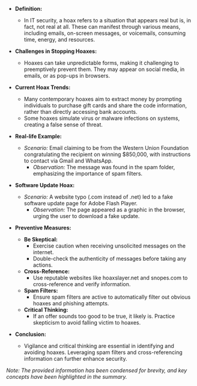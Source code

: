 - **Definition:**
	- In IT security, a hoax refers to a situation that appears real but is, in fact, not real at all. These can manifest through various means, including emails, on-screen messages, or voicemails, consuming time, energy, and resources.

- **Challenges in Stopping Hoaxes:**
	- Hoaxes can take unpredictable forms, making it challenging to preemptively prevent them. They may appear on social media, in emails, or as pop-ups in browsers.

- **Current Hoax Trends:**
	- Many contemporary hoaxes aim to extract money by prompting individuals to purchase gift cards and share the code information, rather than directly accessing bank accounts.
	- Some hoaxes simulate virus or malware infections on systems, creating a false sense of threat.

- **Real-life Example:**
	- *Scenario:* Email claiming to be from the Western Union Foundation congratulating the recipient on winning $850,000, with instructions to contact via Gmail and WhatsApp.
		- *Observation:* The message was found in the spam folder, emphasizing the importance of spam filters.

- **Software Update Hoax:**
	- *Scenario:* A website typo (.com instead of .net) led to a fake software update page for Adobe Flash Player.
		- *Observation:* The page appeared as a graphic in the browser, urging the user to download a fake update.

- **Preventive Measures:**
	- **Be Skeptical:**
		- Exercise caution when receiving unsolicited messages on the internet.
		- Double-check the authenticity of messages before taking any actions.
	- **Cross-Reference:**
		- Use reputable websites like hoaxslayer.net and snopes.com to cross-reference and verify information.
	- **Spam Filters:**
		- Ensure spam filters are active to automatically filter out obvious hoaxes and phishing attempts.
	- **Critical Thinking:**
		- If an offer sounds too good to be true, it likely is. Practice skepticism to avoid falling victim to hoaxes.

- **Conclusion:**
	- Vigilance and critical thinking are essential in identifying and avoiding hoaxes. Leveraging spam filters and cross-referencing information can further enhance security.

*Note: The provided information has been condensed for brevity, and key concepts have been highlighted in the summary.*
